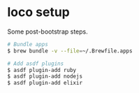 # loco setup

Some post-bootstrap steps.

```sh
# Bundle apps
$ brew bundle -v --file=~/.Brewfile.apps

# Add asdf plugins
$ asdf plugin-add ruby
$ asdf plugin-add nodejs
$ asdf plugin-add elixir
```
